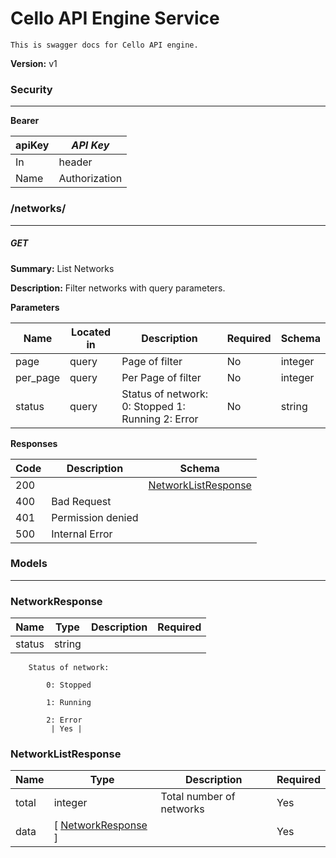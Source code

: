 Cello API Engine Service
========================

    This is swagger docs for Cello API engine.
    

**Version:** v1

### Security
---
**Bearer**  

|apiKey|*API Key*|
|---|---|
|In|header|
|Name|Authorization|

### /networks/
---
##### ***GET***
**Summary:** List Networks

**Description:** Filter networks with query parameters.

**Parameters**

| Name | Located in | Description | Required | Schema |
| ---- | ---------- | ----------- | -------- | ---- |
| page | query | Page of filter | No | integer |
| per_page | query | Per Page of filter | No | integer |
| status | query |          Status of network:                      0: Stopped                          1: Running                          2: Error              | No | string |

**Responses**

| Code | Description | Schema |
| ---- | ----------- | ------ |
| 200 |  | [NetworkListResponse](#networklistresponse) |
| 400 | Bad Request |  |
| 401 | Permission denied |  |
| 500 | Internal Error |  |

### Models
---

### NetworkResponse  

| Name | Type | Description | Required |
| ---- | ---- | ----------- | -------- |
| status | string | 
        Status of network:
        
            0: Stopped
            
            1: Running
            
            2: Error
             | Yes |

### NetworkListResponse  

| Name | Type | Description | Required |
| ---- | ---- | ----------- | -------- |
| total | integer | Total number of networks | Yes |
| data | [ [NetworkResponse](#networkresponse) ] |  | Yes |